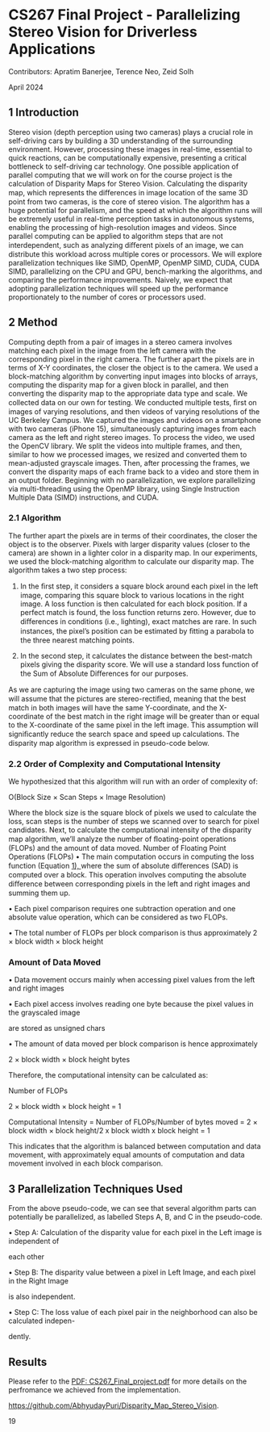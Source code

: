 # CS267 Final Project - Parallelizing Stereo Vision for Driverless Applications

Contributors: Apratim Banerjee, Terence Neo, Zeid Solh

April 2024

## 1 Introduction

Stereo vision (depth perception using two cameras) plays a crucial role in self-driving cars by building a 3D understanding of the surrounding environment. 
However, processing these images in real-time, essential to quick reactions, can be computationally expensive, presenting a critical bottleneck to self-driving car technology.
One possible application of parallel computing that we will work on for the course project is the calculation of Disparity Maps for Stereo Vision. Calculating the disparity map, which represents the diﬀerences in image location of the same 3D point from two cameras, is the core of stereo vision. The algorithm has a huge potential for parallelism, and the speed at which the algorithm runs will
be extremely useful in real-time perception tasks in autonomous systems, enabling the processing of
high-resolution images and videos.
Since parallel computing can be applied to algorithm steps that are not interdependent, such as analyzing diﬀerent pixels of an image, we can distribute this workload across multiple cores or processors. We will explore parallelization techniques like SIMD, OpenMP, OpenMP SIMD, CUDA, CUDA SIMD, parallelizing on the CPU and GPU, bench-marking the algorithms, and comparing the performance improvements. Naively, we expect that adopting parallelization techniques will speed up the performance proportionately to the number of cores or processors used.

## 2 Method

Computing depth from a pair of images in a stereo camera involves matching each pixel in the image from the left camera with the corresponding pixel in the right camera. The further apart the pixels are in terms of X-Y coordinates, the closer the object is to the camera. We used a block-matching algorithm by converting input images into blocks of arrays, computing the disparity map for a given block in parallel, and then converting the disparity map to the appropriate data type and scale. We collected data on our own for testing. We conducted multiple tests, ﬁrst on images of varying resolutions, and then videos of varying resolutions of the UC Berkeley Campus. We captured the images and videos on a smartphone with two cameras (iPhone 15), simultaneously capturing images from each camera as the left and right stereo images. To process the video, we used the OpenCV library. We split the videos into multiple frames, and then, similar to how we processed images, we resized and converted them to mean-adjusted grayscale images. Then, after processing the frames, we convert the disparity maps of each frame back to a video and store them in an output folder. Beginning with no parallelization, we explore parallelizing via multi-threading using the OpenMP library, using Single Instruction Multiple Data (SIMD) instructions, and CUDA.

### 2.1 Algorithm

The further apart the pixels are in terms of their coordinates, the closer the object is to the observer. Pixels with larger disparity values (closer to the camera) are shown in a lighter color in a disparity map. In our experiments, we used the block-matching algorithm to calculate our disparity map. The algorithm takes a two step process:

1. In the ﬁrst step, it considers a square block around each pixel in the left image, comparing this square block to various locations in the right image. A loss function is then calculated for each block position. If a perfect match is found, the loss function returns zero. However, due to diﬀerences in conditions (i.e., lighting), exact matches are rare. In such instances, the pixel’s position can be estimated by ﬁtting a parabola to the three nearest matching points.

2. In the second step, it calculates the distance between the best-match pixels giving the disparity score. We will use a standard loss function of the Sum of Absolute Diﬀerences for our purposes.

As we are capturing the image using two cameras on the same phone, we will assume that the pictures are stereo-rectiﬁed, meaning that the best match in both images will have the same Y-coordinate, and the X-coordinate of the best match in the right image will be greater than or equal to the X-coordinate of the same pixel in the left image. This assumption will signiﬁcantly reduce the search space and speed up calculations. The disparity map algorithm is expressed in pseudo-code below.

### 2\.2 Order of Complexity and Computational Intensity

We hypothesized that this algorithm will run with an order of complexity of:

O(Block Size × Scan Steps × Image Resolution)

Where the block size is the square block of pixels we used to calculate the loss, scan steps is the
number of steps we scanned over to search for pixel candidates.
Next, to calculate the computational intensity of the disparity map algorithm, we’ll analyze the
number of ﬂoating-point operations (FLOPs) and the amount of data moved.
Number of Floating Point Operations (FLOPs)
• The main computation occurs in computing the loss function (Equation [1),](#br2)[ ](#br2)where the sum of
absolute diﬀerences (SAD) is computed over a block. This operation involves computing the
absolute diﬀerence between corresponding pixels in the left and right images and summing
them up.

• Each pixel comparison requires one subtraction operation and one absolute value operation,
which can be considered as two FLOPs.

• The total number of FLOPs per block comparison is thus approximately
2 × block width × block height


### Amount of Data Moved

• Data movement occurs mainly when accessing pixel values from the left and right images

• Each pixel access involves reading one byte because the pixel values in the grayscaled image

are stored as unsigned chars

• The amount of data moved per block comparison is hence approximately

2 × block width × block height bytes

Therefore, the computational intensity can be calculated as:

Number of FLOPs

2 × block width × block height = 1 

Computational Intensity = Number of FLOPs/Number of bytes moved = 2 × block width × block height/2 x block width x block height = 1

This indicates that the algorithm is balanced between computation and data movement, with approximately equal amounts of computation and data movement involved in each block comparison.

## 3 Parallelization Techniques Used

From the above pseudo-code, we can see that several algorithm parts can potentially be parallelized,
as labelled Steps A, B, and C in the pseudo-code.

• Step A: Calculation of the disparity value for each pixel in the Left image is independent of

each other

• Step B: The disparity value between a pixel in Left Image, and each pixel in the Right Image

is also independent.

• Step C: The loss value of each pixel pair in the neighborhood can also be calculated indepen-

dently.

## Results
Please refer to the [PDF: CS267_Final_project.pdf](https://github.com/Apratim08/Stereo-vision-parallel-computing-/blob/main/Report%20and%20Results) for more details on the perfromance we achieved from the implementation. 

<https://github.com/AbhyudayPuri/Disparity_Map_Stereo_Vision>.

19

